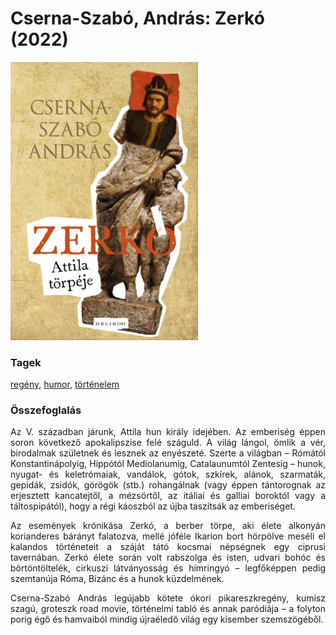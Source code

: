 # <a name="id_1704">Cserna-Szabó, András: Zerkó (2022)</a>
<img src="https://github.com/BercziSandor/calibre_lib/raw/main/libs/main/Cserna-Szabo%2C%20Andras/Zerko%20%281704%29/cover.jpg" alt="cover" width="300"/>

### Tagek
[regény](https://github.com/berczisandor/calibre_lib/blob/main/libs/main/_tags/reg%c3%a9ny.md), [humor](https://github.com/berczisandor/calibre_lib/blob/main/libs/main/_tags/humor.md), [történelem](https://github.com/berczisandor/calibre_lib/blob/main/libs/main/_tags/t%c3%b6rt%c3%a9nelem.md)

### Összefoglalás
<div>
<p align="justify" id="full_description">Az ​V. században járunk, Attila hun király idejében. Az emberiség éppen soron következő apokalipszise felé száguld. A világ lángol, ömlik a vér, birodalmak születnek és lesznek az enyészeté. Szerte a világban – Rómától Konstantinápolyig, Hippótól Mediolanumig, Catalaunumtól Zentesig – hunok, nyugat- és keletrómaiak, vandálok, gótok, szkírek, alánok, szarmaták, gepidák, zsidók, görögök (stb.) rohangálnak (vagy éppen tántorognak az erjesztett kancatejtől, a mézsörtől, az itáliai és galliai boroktól vagy a táltospipától), hogy a régi káoszból az újba taszítsák az emberiséget. </p>
<p align="justify">Az események krónikása Zerkó, a berber törpe, aki élete alkonyán korianderes bárányt falatozva, mellé jóféle Ikarion bort hörpölve meséli el kalandos történeteit a száját tátó kocsmai népségnek egy ciprusi tavernában. Zerkó élete során volt rabszolga és isten, udvari bohóc és börtöntöltelék, cirkuszi látványosság és hímringyó – legfőképpen pedig szemtanúja Róma, Bizánc és a hunok küzdelmének. </p>
<p align="justify">Cserna-Szabó András legújabb kötete ókori pikareszkregény, kumisz szagú, groteszk road movie, történelmi tabló és annak paródiája – a folyton porig égő és hamvaiból mindig újraéledő világ egy kisember szemszögéből.</p></div>


